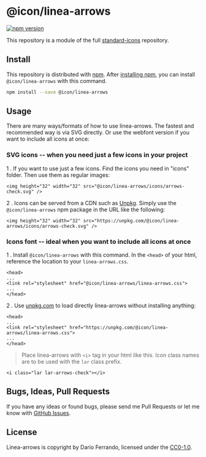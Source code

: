 # @icon/linea-arrows

[![npm version](https://img.shields.io/npm/v/@icon/linea-arrows.svg)](https://www.npmjs.org/package/@icon/linea-arrows)

This repository is a module of the full [standard-icons][standard-icons] repository.

## Install

This repository is distributed with [npm]. After [installing npm][install-npm], you can install `@icon/linea-arrows` with this command.

```bash
npm install --save @icon/linea-arrows
```

## Usage

There are many ways/formats of how to use linea-arrows. The fastest and recommended way is via SVG directly. Or use the webfont version if you want to include all icons at once:

### SVG icons -- when you need just a few icons in your project

 1 . If you want to use just a few icons. Find the icons you need in "icons" folder. Then use them as regular images:

```
<img height="32" width="32" src="@icon/linea-arrows/icons/arrows-check.svg" />
```

 2 . Icons can be served from a CDN such as [Unpkg][Unpkg]. Simply use the `@icon/linea-arrows` npm package in the URL like the following:

```
<img height="32" width="32" src="https://unpkg.com/@icon/linea-arrows/icons/arrows-check.svg" />
```

### Icons font -- ideal when you want to include all icons at once

 1 . Install `@icon/linea-arrows` with this command. In the `<head>` of your html, reference the location to your `linea-arrows.css`.

```
<head>
...
<link rel="stylesheet" href="@icon/linea-arrows/linea-arrows.css">
...
</head>
```

 2 . Use [unpkg.com][Unpkg] to load directly linea-arrows without installing anything:

```
<head>
...
<link rel="stylesheet" href="https://unpkg.com/@icon/linea-arrows/linea-arrows.css">
...
</head>
```

> Place linea-arrows with `<i>` tag in your html like this. Icon class names are to be used with the `lar` class prefix.

```
<i class="lar lar-arrows-check"></i>
```


## Bugs, Ideas, Pull Requests

If you have any ideas or found bugs, please send me Pull Requests or let me know with [GitHub Issues][github issues].

## License

Linea-arrows is copyright by Dario Ferrando, licensed under the [CC0-1.0][license].

[license]: https://github.com/thecreation/icons/blob/master/modules/linea-arrows/LICENSE
[standard-icons]: https://github.com/thecreation/standard-icons
[npm]: https://www.npmjs.com/
[install-npm]: https://docs.npmjs.com/getting-started/installing-node
[sass]: http://sass-lang.com/
[github issues]: https://github.com/thecreation/standard-icons/issues
[Unpkg]: https://unpkg.com